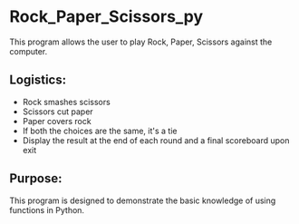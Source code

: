 # Rock_Paper_Scissors_py
This program allows the user to play Rock, Paper, Scissors against the computer.

## Logistics:
- Rock smashes scissors
- Scissors cut paper
- Paper covers rock
- If both the choices are the same, it's a tie
- Display the result at the end of each round and a final scoreboard upon exit

## Purpose:
This program is designed to demonstrate the basic knowledge of using functions in Python.
